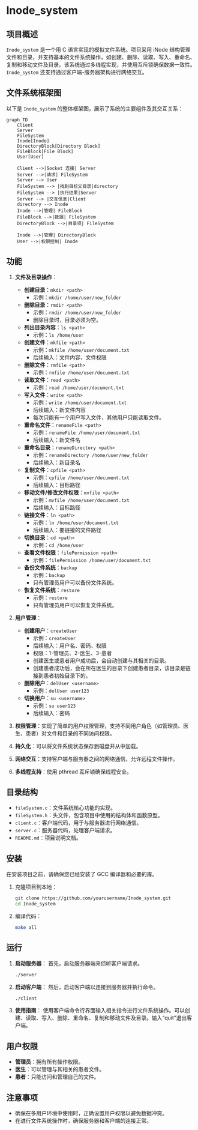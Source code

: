 # Inode_system

## 项目概述
`Inode_system` 是一个用 C 语言实现的模拟文件系统。项目采用 iNode 结构管理文件和目录，并支持基本的文件系统操作，如创建、删除、读取、写入、重命名、复制和移动文件及目录。该系统通过多线程实现，并使用互斥锁确保数据一致性。`Inode_system` 还支持通过客户端-服务器架构进行网络交互。

## 文件系统框架图
以下是 `Inode_system` 的整体框架图，展示了系统的主要组件及其交互关系：

```mermaid
graph TD
    Client
    Server
    FileSystem
    Inode[Inode]
    DirectoryBlock[Directory Block]
    FileBlock[File Block]
    User[User]

    Client -->|Socket 连接| Server
    Server -->|请求| FileSystem
    Server --> User
    FileSystem --> |找到目标父目录|directory
    FileSystem --> |执行结果|Server
    Server --> |交互信息|Client
    directory --> Inode
    Inode -->|管理| FileBlock
    FileBlock -->|数据| FileSystem
    DirectoryBlock -->|目录项| FileSystem

    Inode -->|管理| DirectoryBlock
    User -->|权限控制| Inode
```

## 功能
1. **文件及目录操作**：
   - **创建目录**：`mkdir <path>`
     - 示例：`mkdir /home/user/new_folder`
   - **删除目录**：`rmdir <path>`
     - 示例：`rmdir /home/user/new_folder`
     - 删除目录时，目录必须为空。
   - **列出目录内容**：`ls <path>`
     - 示例：`ls /home/user`
   - **创建文件**：`mkfile <path>`
     - 示例：`mkfile /home/user/document.txt`
     - 后续输入：文件内容、文件权限
   - **删除文件**：`rmfile <path>`
     - 示例：`rmfile /home/user/document.txt`
   - **读取文件**：`read <path>`
     - 示例：`read /home/user/document.txt`
   - **写入文件**：`write <path>`
     - 示例：`write /home/user/document.txt`
     - 后续输入：新文件内容
     - 每次只能有一个用户写入文件，其他用户只能读取文件。
   - **重命名文件**：`renameFile <path>`
     - 示例：`renameFile /home/user/document.txt`
     - 后续输入：新文件名
   - **重命名目录**：`renameDirectory <path>`
     - 示例：`renameDirectory /home/user/new_folder`
     - 后续输入：新目录名
   - **复制文件**：`cpfile <path>`
     - 示例：`cpfile /home/user/document.txt`
     - 后续输入：目标路径
   - **移动文件/修改文件权限**：`mvfile <path>`
     - 示例：`mvfile /home/user/document.txt`
     - 后续输入：目标路径
   - **链接文件**：`ln <path>`
     - 示例：`ln /home/user/document.txt`
     - 后续输入：要链接的文件路径
   - **切换目录**：`cd <path>`
     - 示例：`cd /home/user`
   - **查看文件权限**：`filePermission <path>`
     - 示例：`filePermission /home/user/document.txt`
   - **备份文件系统**：`backup`
     - 示例：`backup`
     - 只有管理员用户可以备份文件系统。
   - **恢复文件系统**：`restore`
      - 示例：`restore`
      - 只有管理员用户可以恢复文件系统。

2. **用户管理**：
   - **创建用户**：`createUser`
     - 示例：`createUser`
     - 后续输入：用户名、密码、权限
     - 权限：1-管理员、2-医生、3-患者
     - 创建医生或患者用户成功后，会自动创建与其相关的目录。
     - 创建患者成功后，会在所在医生的目录下创建患者目录，该目录是链接到患者初始目录下的。
   - **删除用户**：`delUser <username>`
     - 示例：`delUser user123`
   - **切换用户**：`su <username>`
     - 示例：`su user123`
     - 后续输入：密码

3. **权限管理**：实现了简单的用户权限管理，支持不同用户角色（如管理员、医生、患者）对文件和目录的不同访问权限。

4. **持久化**：可以将文件系统状态保存到磁盘并从中加载。

5. **网络交互**：支持客户端与服务器之间的网络通信，允许远程文件操作。

6. **多线程支持**：使用 pthread 互斥锁确保线程安全。

## 目录结构
- `fileSystem.c`：文件系统核心功能的实现。
- `fileSystem.h`：头文件，包含项目中使用的结构体和函数原型。
- `client.c`：客户端代码，用于与服务器进行网络通信。
- `server.c`：服务器代码，处理客户端请求。
- `README.md`：项目说明文档。

## 安装
在安装项目之前，请确保您已经安装了 GCC 编译器和必要的库。

1. 克隆项目到本地：
   ```bash
   git clone https://github.com/yourusername/Inode_system.git
   cd Inode_system
   ```

2. 编译代码：
   ```bash
   make all
   ```

## 运行
1. **启动服务器**：
   首先，启动服务器端来侦听客户端请求。
   ```bash
   ./server
   ```

2. **启动客户端**：
   然后，启动客户端以连接到服务器并执行命令。
   ```bash
   ./client
   ```

3. **使用指南**：
   使用客户端命令行界面输入相关指令进行文件系统操作。可以创建、读取、写入、删除、重命名、复制和移动文件及目录。输入“quit”退出客户端。

## 用户权限
- **管理员**：拥有所有操作权限。
- **医生**：可以管理与其相关的患者文件。
- **患者**：只能访问和管理自己的文件。

## 注意事项
- 确保在多用户环境中使用时，正确设置用户权限以避免数据冲突。
- 在进行文件系统操作时，确保服务器和客户端的连接正常。